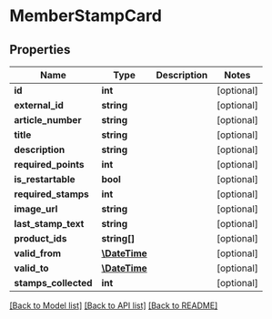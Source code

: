 # MemberStampCard

## Properties
Name | Type | Description | Notes
------------ | ------------- | ------------- | -------------
**id** | **int** |  | [optional] 
**external_id** | **string** |  | [optional] 
**article_number** | **string** |  | [optional] 
**title** | **string** |  | [optional] 
**description** | **string** |  | [optional] 
**required_points** | **int** |  | [optional] 
**is_restartable** | **bool** |  | [optional] 
**required_stamps** | **int** |  | [optional] 
**image_url** | **string** |  | [optional] 
**last_stamp_text** | **string** |  | [optional] 
**product_ids** | **string[]** |  | [optional] 
**valid_from** | [**\DateTime**](\DateTime.md) |  | [optional] 
**valid_to** | [**\DateTime**](\DateTime.md) |  | [optional] 
**stamps_collected** | **int** |  | [optional] 

[[Back to Model list]](../../README.md#documentation-for-models) [[Back to API list]](../../README.md#documentation-for-api-endpoints) [[Back to README]](../../README.md)

